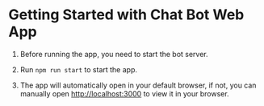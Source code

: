 # Getting Started with Chat Bot Web App

1. Before running the app, you need to start the bot server.

2. Run `npm run start` to start the app.

3. The app will automatically open in your default browser, if not, you can manually open [http://localhost:3000](http://localhost:3000) to view it in your browser.

